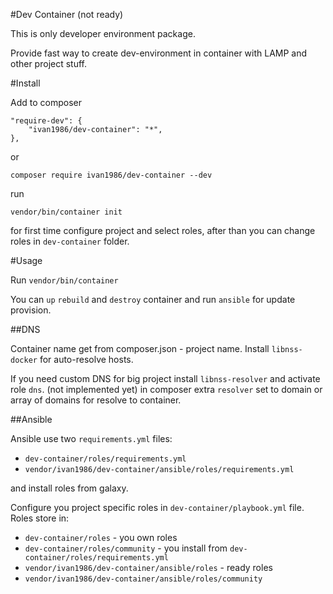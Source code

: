 #Dev Container (not ready)

This is only developer environment package.

Provide fast way to create dev-environment in container with LAMP and other project stuff.

#Install

Add to composer

    "require-dev": {
        "ivan1986/dev-container": "*",
    },

or

    composer require ivan1986/dev-container --dev

run

    vendor/bin/container init

for first time configure project and select roles, after than you can change roles in `dev-container` folder.

#Usage

Run `vendor/bin/container`

You can `up` `rebuild` and `destroy` container and run `ansible` for update provision.

##DNS

Container name get from composer.json - project name. Install `libnss-docker` for auto-resolve hosts.

If you need custom DNS for big project install `libnss-resolver` and activate role `dns`. (not implemented yet)
in composer extra `resolver` set to domain or array of domains for resolve to container.

##Ansible

Ansible use two `requirements.yml` files:

- `dev-container/roles/requirements.yml`
- `vendor/ivan1986/dev-container/ansible/roles/requirements.yml`

and install roles from galaxy.

Configure you project specific roles in `dev-container/playbook.yml` file. Roles store in:

- `dev-container/roles` - you own roles
- `dev-container/roles/community` - you install from `dev-container/roles/requirements.yml`
- `vendor/ivan1986/dev-container/ansible/roles` - ready roles
- `vendor/ivan1986/dev-container/ansible/roles/community`

